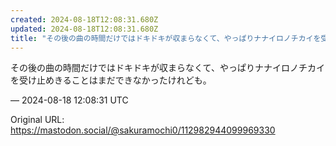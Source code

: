 ```yaml
---
created: 2024-08-18T12:08:31.680Z
updated: 2024-08-18T12:08:31.680Z
title: "その後の曲の時間だけではドキドキが収まらなくて、やっぱりナナイロノチカイを受け止[...]"
---
```


<p>その後の曲の時間だけではドキドキが収まらなくて、やっぱりナナイロノチカイを受け止めきることはまだできなかったけれども。</p>

&mdash; 2024-08-18 12:08:31 UTC

Original URL: https://mastodon.social/@sakuramochi0/112982944099969330

